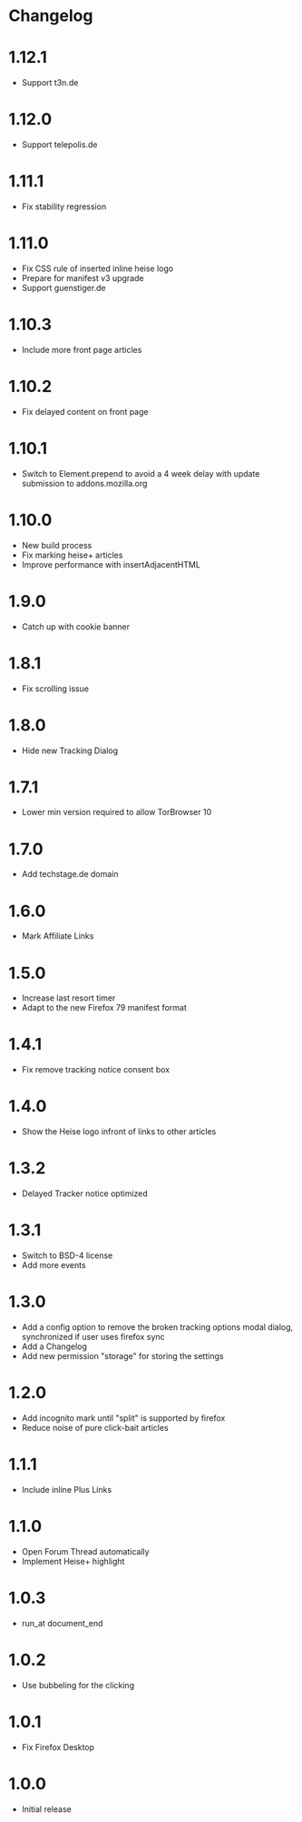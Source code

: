 # Changelog

# 1.12.1

- Support t3n.de

# 1.12.0

- Support telepolis.de

# 1.11.1

- Fix stability regression

# 1.11.0

- Fix CSS rule of inserted inline heise logo
- Prepare for manifest v3 upgrade
- Support guenstiger.de

# 1.10.3

- Include more front page articles

# 1.10.2

- Fix delayed content on front page

# 1.10.1

- Switch to Element.prepend to avoid a 4 week delay with update submission to addons.mozilla.org

# 1.10.0

- New build process
- Fix marking heise+ articles
- Improve performance with insertAdjacentHTML

# 1.9.0

- Catch up with cookie banner

# 1.8.1

- Fix scrolling issue

# 1.8.0

- Hide new Tracking Dialog

# 1.7.1

- Lower min version required to allow TorBrowser 10

# 1.7.0

- Add techstage.de domain

# 1.6.0

- Mark Affiliate Links

# 1.5.0

- Increase last resort timer
- Adapt to the new Firefox 79 manifest format

# 1.4.1

- Fix remove tracking notice consent box

# 1.4.0

- Show the Heise logo infront of links to other articles

# 1.3.2

- Delayed Tracker notice optimized

# 1.3.1

- Switch to BSD-4 license
- Add more events

# 1.3.0

- Add a config option to remove the broken tracking options modal dialog, synchronized if user uses firefox sync
- Add a Changelog
- Add new permission "storage" for storing the settings

# 1.2.0

- Add incognito mark until "split" is supported by firefox
- Reduce noise of pure click-bait articles

# 1.1.1

- Include inline Plus Links

# 1.1.0

- Open Forum Thread automatically
- Implement Heise+ highlight

# 1.0.3

- run_at document_end

# 1.0.2

- Use bubbeling for the clicking

# 1.0.1

- Fix Firefox Desktop

# 1.0.0

- Initial release
